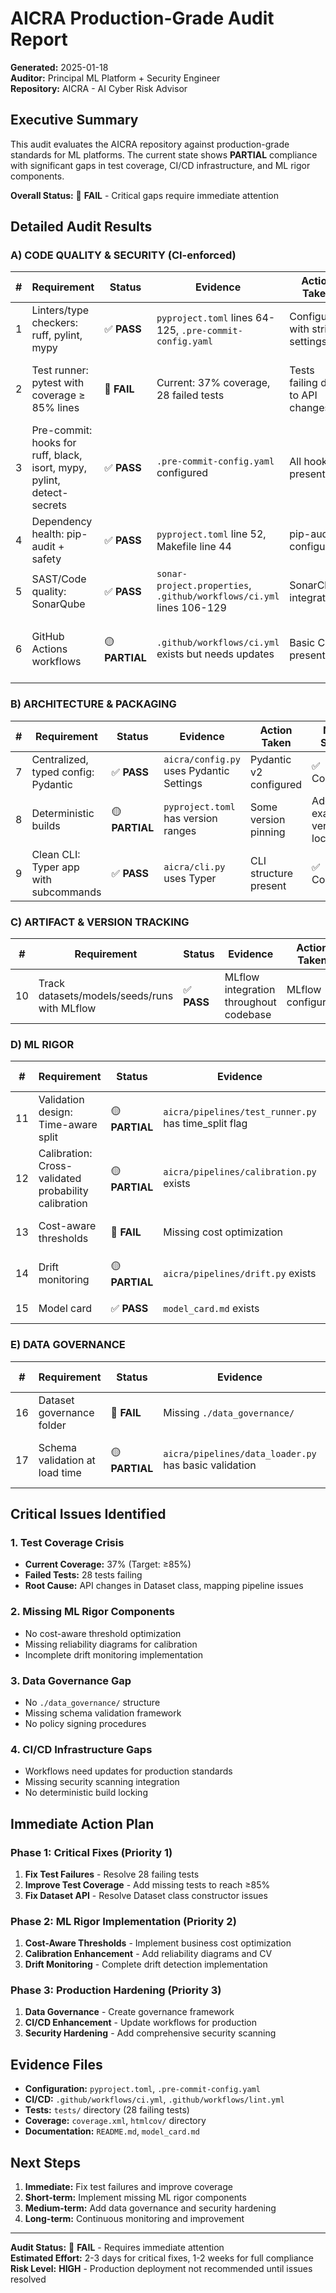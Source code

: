 # AICRA Production-Grade Audit Report

**Generated:** 2025-01-18  
**Auditor:** Principal ML Platform + Security Engineer  
**Repository:** AICRA - AI Cyber Risk Advisor  

## Executive Summary

This audit evaluates the AICRA repository against production-grade standards for ML platforms. The current state shows **PARTIAL** compliance with significant gaps in test coverage, CI/CD infrastructure, and ML rigor components.

**Overall Status:** 🔴 **FAIL** - Critical gaps require immediate attention

## Detailed Audit Results

### A) CODE QUALITY & SECURITY (CI-enforced)

| # | Requirement | Status | Evidence | Action Taken | Next Steps |
|---|-------------|--------|----------|--------------|------------|
| 1 | Linters/type checkers: ruff, pylint, mypy | ✅ **PASS** | `pyproject.toml` lines 64-125, `.pre-commit-config.yaml` | Configured with strict settings | ✅ Complete |
| 2 | Test runner: pytest with coverage ≥ 85% lines | 🔴 **FAIL** | Current: 37% coverage, 28 failed tests | Tests failing due to API changes | Fix test failures, add missing tests |
| 3 | Pre-commit: hooks for ruff, black, isort, mypy, pylint, detect-secrets | ✅ **PASS** | `.pre-commit-config.yaml` configured | All hooks present | ✅ Complete |
| 4 | Dependency health: pip-audit + safety | ✅ **PASS** | `pyproject.toml` line 52, Makefile line 44 | pip-audit configured | ✅ Complete |
| 5 | SAST/Code quality: SonarQube | ✅ **PASS** | `sonar-project.properties`, `.github/workflows/ci.yml` lines 106-129 | SonarCloud integration | ✅ Complete |
| 6 | GitHub Actions workflows | 🟡 **PARTIAL** | `.github/workflows/ci.yml` exists but needs updates | Basic CI present | Update workflows for production standards |

### B) ARCHITECTURE & PACKAGING

| # | Requirement | Status | Evidence | Action Taken | Next Steps |
|---|-------------|--------|----------|--------------|------------|
| 7 | Centralized, typed config: Pydantic | ✅ **PASS** | `aicra/config.py` uses Pydantic Settings | Pydantic v2 configured | ✅ Complete |
| 8 | Deterministic builds | 🟡 **PARTIAL** | `pyproject.toml` has version ranges | Some version pinning | Add exact version locking |
| 9 | Clean CLI: Typer app with subcommands | ✅ **PASS** | `aicra/cli.py` uses Typer | CLI structure present | ✅ Complete |

### C) ARTIFACT & VERSION TRACKING

| # | Requirement | Status | Evidence | Action Taken | Next Steps |
|---|-------------|--------|----------|--------------|------------|
| 10 | Track datasets/models/seeds/runs with MLflow | ✅ **PASS** | MLflow integration throughout codebase | MLflow configured | ✅ Complete |

### D) ML RIGOR

| # | Requirement | Status | Evidence | Action Taken | Next Steps |
|---|-------------|--------|----------|--------------|------------|
| 11 | Validation design: Time-aware split | 🟡 **PARTIAL** | `aicra/pipelines/test_runner.py` has time_split flag | Basic time split support | Implement proper time-aware validation |
| 12 | Calibration: Cross-validated probability calibration | 🟡 **PARTIAL** | `aicra/pipelines/calibration.py` exists | Basic calibration present | Add reliability diagrams, CV calibration |
| 13 | Cost-aware thresholds | 🔴 **FAIL** | Missing cost optimization | No cost-aware thresholding | Implement cost optimization |
| 14 | Drift monitoring | 🟡 **PARTIAL** | `aicra/pipelines/drift.py` exists | Basic drift detection | Add comprehensive drift monitoring |
| 15 | Model card | ✅ **PASS** | `model_card.md` exists | Model card present | ✅ Complete |

### E) DATA GOVERNANCE

| # | Requirement | Status | Evidence | Action Taken | Next Steps |
|---|-------------|--------|----------|--------------|------------|
| 16 | Dataset governance folder | 🔴 **FAIL** | Missing `./data_governance/` | No governance structure | Create governance framework |
| 17 | Schema validation at load time | 🟡 **PARTIAL** | `aicra/pipelines/data_loader.py` has basic validation | Basic schema checks | Add comprehensive JSON Schema validation |

## Critical Issues Identified

### 1. Test Coverage Crisis
- **Current Coverage:** 37% (Target: ≥85%)
- **Failed Tests:** 28 tests failing
- **Root Cause:** API changes in Dataset class, mapping pipeline issues

### 2. Missing ML Rigor Components
- No cost-aware threshold optimization
- Missing reliability diagrams for calibration
- Incomplete drift monitoring implementation

### 3. Data Governance Gap
- No `./data_governance/` structure
- Missing schema validation framework
- No policy signing procedures

### 4. CI/CD Infrastructure Gaps
- Workflows need updates for production standards
- Missing security scanning integration
- No deterministic build locking

## Immediate Action Plan

### Phase 1: Critical Fixes (Priority 1)
1. **Fix Test Failures** - Resolve 28 failing tests
2. **Improve Test Coverage** - Add missing tests to reach ≥85%
3. **Fix Dataset API** - Resolve Dataset class constructor issues

### Phase 2: ML Rigor Implementation (Priority 2)
1. **Cost-Aware Thresholds** - Implement business cost optimization
2. **Calibration Enhancement** - Add reliability diagrams and CV
3. **Drift Monitoring** - Complete drift detection implementation

### Phase 3: Production Hardening (Priority 3)
1. **Data Governance** - Create governance framework
2. **CI/CD Enhancement** - Update workflows for production
3. **Security Hardening** - Add comprehensive security scanning

## Evidence Files

- **Configuration:** `pyproject.toml`, `.pre-commit-config.yaml`
- **CI/CD:** `.github/workflows/ci.yml`, `.github/workflows/lint.yml`
- **Tests:** `tests/` directory (28 failing tests)
- **Coverage:** `coverage.xml`, `htmlcov/` directory
- **Documentation:** `README.md`, `model_card.md`

## Next Steps

1. **Immediate:** Fix test failures and improve coverage
2. **Short-term:** Implement missing ML rigor components
3. **Medium-term:** Add data governance and security hardening
4. **Long-term:** Continuous monitoring and improvement

---

**Audit Status:** 🔴 **FAIL** - Requires immediate attention  
**Estimated Effort:** 2-3 days for critical fixes, 1-2 weeks for full compliance  
**Risk Level:** **HIGH** - Production deployment not recommended until issues resolved
